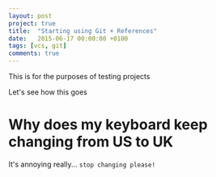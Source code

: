 ```yaml
---
layout: post
project: true
title:  "Starting using Git + References"
date:   2015-06-17 00:00:00 +0100
tags: [vcs, git]
comments: true
---
```

This is for the purposes of testing projects
<!--more-->
Let's see how this goes

# Why does my keyboard keep changing from US to UK
It's annoying really...
`stop changing please!`